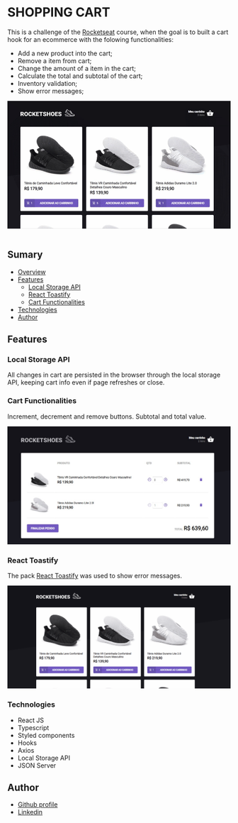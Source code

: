 # SHOPPING CART

This is a challenge of the [Rocketseat](https://www.rocketseat.com.br/) course, when the goal is to built a cart hook for an ecommerce with the folowing functionalities:

- Add a new product into the cart;
- Remove a item from cart;
- Change the amount of a item in the cart;
- Calculate the total and subtotal of the cart;
- Inventory validation;
- Show error messages;

<img style="display: block; margin-left: auto; margin-rigth: auto;" src="./public/main.gif">

<br>

## Sumary

- [Overview]()
- [Features](#features)
  - [Local Storage API](#local_storage_API)
  - [React Toastify](#react-toastify)
  - [Cart Functionalities](#cart-functionalities)
- [Technologies](#technologies)
- [Author](#author)


## Features

### Local Storage API

All changes in cart are persisted in the browser through the local storage API, keeping cart info even if page refreshes or close.

### Cart Functionalities

Increment, decrement and remove buttons. 
Subtotal and total value.

![](./public/cart.jpg)

### React Toastify

The pack [React Toastify](https://fkhadra.github.io/react-toastify/introduction/) was used to show error messages. 

![](./public/toastfy.gif)


### Technologies

- React JS
- Typescript
- Styled components
- Hooks
- Axios
- Local Storage API
- JSON Server



## Author

- [Github profile](https://github.com/mauricio-tejada)
- [Linkedin](https://www.linkedin.com/in/mauricio-tfernandes/)

